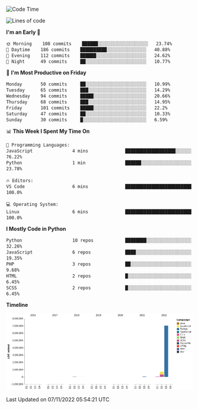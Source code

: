 <!--START_SECTION:waka-->
![Code Time](http://img.shields.io/badge/Code%20Time-1%2C823%20hrs%2025%20mins-blue)

![Lines of code](https://img.shields.io/badge/From%20Hello%20World%20I%27ve%20Written-8%20Million%20lines%20of%20code-blue)

**I'm an Early 🐤** 

```text
🌞 Morning    108 commits    ██████░░░░░░░░░░░░░░░░░░░   23.74% 
🌆 Daytime    186 commits    ██████████░░░░░░░░░░░░░░░   40.88% 
🌃 Evening    112 commits    ██████░░░░░░░░░░░░░░░░░░░   24.62% 
🌙 Night      49 commits     ██░░░░░░░░░░░░░░░░░░░░░░░   10.77%

```
📅 **I'm Most Productive on Friday** 

```text
Monday       50 commits     ██░░░░░░░░░░░░░░░░░░░░░░░   10.99% 
Tuesday      65 commits     ███░░░░░░░░░░░░░░░░░░░░░░   14.29% 
Wednesday    94 commits     █████░░░░░░░░░░░░░░░░░░░░   20.66% 
Thursday     68 commits     ███░░░░░░░░░░░░░░░░░░░░░░   14.95% 
Friday       101 commits    █████░░░░░░░░░░░░░░░░░░░░   22.2% 
Saturday     47 commits     ██░░░░░░░░░░░░░░░░░░░░░░░   10.33% 
Sunday       30 commits     █░░░░░░░░░░░░░░░░░░░░░░░░   6.59%

```


📊 **This Week I Spent My Time On** 

```text
💬 Programming Languages: 
JavaScript               4 mins              ███████████████████░░░░░░   76.22% 
Python                   1 min               ██████░░░░░░░░░░░░░░░░░░░   23.78%

🔥 Editors: 
VS Code                  6 mins              █████████████████████████   100.0%

💻 Operating System: 
Linux                    6 mins              █████████████████████████   100.0%

```

**I Mostly Code in Python** 

```text
Python                   10 repos            ████████░░░░░░░░░░░░░░░░░   32.26% 
JavaScript               6 repos             ████░░░░░░░░░░░░░░░░░░░░░   19.35% 
PHP                      3 repos             ██░░░░░░░░░░░░░░░░░░░░░░░   9.68% 
HTML                     2 repos             █░░░░░░░░░░░░░░░░░░░░░░░░   6.45% 
SCSS                     2 repos             █░░░░░░░░░░░░░░░░░░░░░░░░   6.45%

```


**Timeline**

![Chart not found](https://raw.githubusercontent.com/telesoho/telesoho/master/charts/bar_graph.png) 


 Last Updated on 07/11/2022 05:54:21 UTC
<!--END_SECTION:waka-->


<!--
**telesoho/telesoho** is a ✨ _special_ ✨ repository because its `README.md` (this file) appears on your GitHub profile.

Here are some ideas to get you started:

- 🔭 I’m currently working on ...
- 🌱 I’m currently learning ...
- 👯 I’m looking to collaborate on ...
- 🤔 I’m looking for help with ...
- 💬 Ask me about ...
- 📫 How to reach me: ...
- 😄 Pronouns: ...
- ⚡ Fun fact: ...
-->
